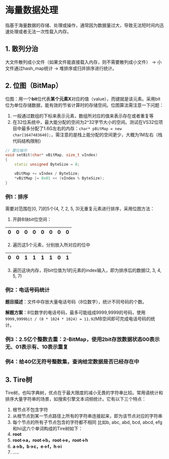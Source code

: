 # 海量数据处理
指基于海量数据的存储、处理或操作，通常因为数据量过大，导致无法短时间内迅速处理或者无法一次性载入内存。

## 1. 散列分治
大文件散列成小文件（如果文件能直接载入内存，则不需要散列成小文件） -> 小文件通过hash_map统计 -> 堆排序或归并排序进行统计。

## 2. 位图（BitMap）
位图：用一个**bit**位代表**某个元素X**对应的值（value），而键就是该元素。采用bit位为单位存储数据，能有效的节省计算时的存储空间。位图算法需注意一下问题：
1. 一般通过数组的下标来表示元素，数组所对应的值来表示存在或者重复等
2. 在32位系统中，最大能分配的空间为2^32字节大小的空间。测试在VS32位项目中最多分配了1.6G左右的内存：`char* pBitMap = new char[1647483640];`，需注意的是栈上能分配的空间更少，大概为1M左右（栈代码结构限制）

```C++
// 置位操作
void setBit(char* vBitMap, size_t vIndex)
{
	static unsigned ByteSize = 8;

	vBitMap += vIndex / ByteSize;
	*vBitMap |= 0x01 << (vIndex % ByteSize);
}
```

### 例1：排序
需要对范围在[0, 7]的5个(4, 7, 2, 5, 3)无重复元素进行排序，采用位图方法：
1. 开辟8块bit位空间：

| 0 | 0 | 0 | 0 | 0 | 0 | 0 | 0 |
| --- | --- | --- | --- | --- | --- | --- | --- |

2. 遍历这5个元素，分别放入所对应的位中

| 0 | 0 | 1 | 1 | 1 | 1 | 0 | 1 |
| --- | --- | --- | --- | --- | --- | --- | --- |

3. 遍历这块内存，将bit位值为1的元素的index输入，即为排序后的数据(2, 3, 4, 5, 7)

### 例2：电话号码统计
**题目描述**：文件中存放大量电话号码（8位数字），统计不同号码的个数。

**解题方案**：8位数字的电话号码，最多可能组成9999,9999的号码，使用`9999,9999bit / (8 * 1024 * 1024) = 11.92`MB空间即可完成电话号码的统计。

### 例3：2.5亿个整数去重：2-BitMap，使用2bit存放数据状态00表示无、01表示有、10表示重复

### 例4：给40亿无符号整数集，查询给定数据是否已经存在中

## 3. Tire树
Tire树，也叫字典树，优点在于最大限度的减小无畏的字符串比较。常用语统计和排序大量字符串的场景，如搜索引擎文本词频统计。它有以下三个特点：
1. 根节点不包含字符
2. 从根节点到某一节点路径上所有的字符串连接起来，即为该节点对应的字符串
3. 每个节点的所有子节点包含的字符都不相同
比如b, abc, abd, bcd, abcd, efg和hii这六个单词构成的Tire树如下：
1. **root**
2. **root->a，root->b，root->e，root->h**
3. **a->b，b->c，e->f，h->i** 
4. .....
